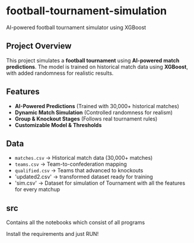 # football-tournament-simulation
AI-powered football tournament simulator using XGBoost
## Project Overview
This project simulates a **football tournament** using **AI-powered match predictions**. The model is trained on historical match data using **XGBoost**, with added randomness for realistic results.

## Features
- **AI-Powered Predictions** (Trained with 30,000+ historical matches)
- **Dynamic Match Simulation** (Controlled randomness for realism)
- **Group & Knockout Stages** (Follows real tournament rules)
- **Customizable Model & Thresholds**

## Data
- `matches.csv` → Historical match data (30,000+ matches)
- `teams.csv` → Team-to-confederation mapping
- `qualified.csv` → Teams that advanced to knockouts
- 'updated2.csv' -> transformed dataset ready for training
- 'sim.csv' -> Dataset for simulation of Tournament with all the features for every matchup

## src
Contains all the notebooks which consist of all programs

Install the requirements and just RUN!
